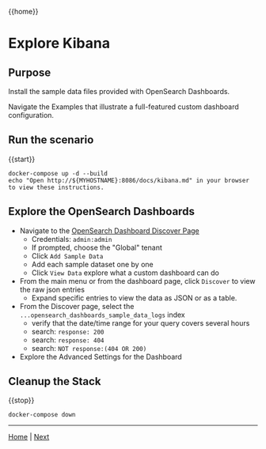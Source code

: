 {{home}}

# Explore Kibana

## Purpose
Install the sample data files provided with OpenSearch Dashboards. 

Navigate the Examples that illustrate a full-featured custom dashboard configuration.
## Run the scenario

{{start}}

```
docker-compose up -d --build
echo "Open http://${MYHOSTNAME}:8086/docs/kibana.md" in your browser to view these instructions.

```
## Explore the OpenSearch Dashboards

- Navigate to the [OpenSearch Dashboard Discover Page](http://{{MYHOSTNAME}}:8094/app/discover)
  - Credentials: `admin:admin`
  - If prompted, choose the "Global" tenant
  - Click `Add Sample Data`
  - Add each sample dataset one by one
  - Click `View Data` explore what a custom dashboard can do
- From the main menu or from the dashboard page, click `Discover` to view the raw json entries
  - Expand specific entries to view the data as JSON or as a table.
- From the Discover page, select the `...opensearch_dashboards_sample_data_logs` index
  - verify that the date/time range for your query covers several hours
  - search: `response: 200`
  - search: `response: 404`
  - search: `NOT response:(404 OR 200)`
- Explore the Advanced Settings for the Dashboard

## Cleanup the Stack

{{stop}}

```
docker-compose down
```

---
[Home](../README.md) | [Next](sample1.md)
